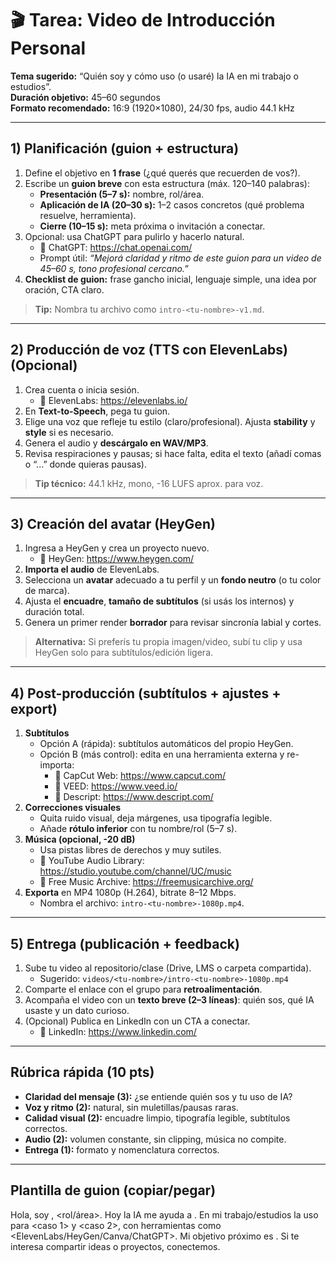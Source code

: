 # 🎬 Tarea: Video de Introducción Personal  
**Tema sugerido:** “Quién soy y cómo uso (o usaré) la IA en mi trabajo o estudios”.  
**Duración objetivo:** 45–60 segundos  
**Formato recomendado:** 16:9 (1920×1080), 24/30 fps, audio 44.1 kHz

---

## 1) Planificación (guion + estructura)
1. Define el objetivo en **1 frase** (¿qué querés que recuerden de vos?).  
2. Escribe un **guion breve** con esta estructura (máx. 120–140 palabras):
   - **Presentación (5–7 s):** nombre, rol/área.  
   - **Aplicación de IA (20–30 s):** 1–2 casos concretos (qué problema resuelve, herramienta).  
   - **Cierre (10–15 s):** meta próxima o invitación a conectar.
3. Opcional: usa ChatGPT para pulirlo y hacerlo natural.  
   - 🔗 ChatGPT: https://chat.openai.com/  
   - Prompt útil: *“Mejorá claridad y ritmo de este guion para un video de 45–60 s, tono profesional cercano.”*
4. **Checklist de guion:** frase gancho inicial, lenguaje simple, una idea por oración, CTA claro.

> **Tip:** Nombra tu archivo como `intro-<tu-nombre>-v1.md`.

---

## 2) Producción de voz (TTS con ElevenLabs) (Opcional)
1. Crea cuenta o inicia sesión.  
   - 🔗 ElevenLabs: https://elevenlabs.io/
2. En **Text-to-Speech**, pega tu guion.  
3. Elige una voz que refleje tu estilo (claro/profesional). Ajusta **stability** y **style** si es necesario.  
4. Genera el audio y **descárgalo en WAV/MP3**.  
5. Revisa respiraciones y pausas; si hace falta, edita el texto (añadí comas o “...” donde quieras pausas).

> **Tip técnico:** 44.1 kHz, mono, -16 LUFS aprox. para voz.

---

## 3) Creación del avatar (HeyGen)
1. Ingresa a HeyGen y crea un proyecto nuevo.  
   - 🔗 HeyGen: https://www.heygen.com/
2. **Importa el audio** de ElevenLabs.  
3. Selecciona un **avatar** adecuado a tu perfil y un **fondo neutro** (o tu color de marca).  
4. Ajusta el **encuadre**, **tamaño de subtítulos** (si usás los internos) y duración total.  
5. Genera un primer render **borrador** para revisar sincronía labial y cortes.

> **Alternativa:** Si preferís tu propia imagen/video, subí tu clip y usa HeyGen solo para subtítulos/edición ligera.

---

## 4) Post-producción (subtítulos + ajustes + export)
1. **Subtítulos**  
   - Opción A (rápida): subtítulos automáticos del propio HeyGen.  
   - Opción B (más control): edita en una herramienta externa y re-importa:  
     - 🔗 CapCut Web: https://www.capcut.com/  
     - 🔗 VEED: https://www.veed.io/  
     - 🔗 Descript: https://www.descript.com/
2. **Correcciones visuales**  
   - Quita ruido visual, deja márgenes, usa tipografía legible.  
   - Añade **rótulo inferior** con tu nombre/rol (5–7 s).
3. **Música (opcional, -20 dB)**  
   - Usa pistas libres de derechos y muy sutiles.  
   - 🔗 YouTube Audio Library: https://studio.youtube.com/channel/UC/music  
   - 🔗 Free Music Archive: https://freemusicarchive.org/
4. **Exporta** en MP4 1080p (H.264), bitrate 8–12 Mbps.  
   - Nombra el archivo: `intro-<tu-nombre>-1080p.mp4`.

---

## 5) Entrega (publicación + feedback)
1. Sube tu video al repositorio/clase (Drive, LMS o carpeta compartida).  
   - Sugerido: `videos/<tu-nombre>/intro-<tu-nombre>-1080p.mp4`
2. Comparte el enlace con el grupo para **retroalimentación**.  
3. Acompaña el video con un **texto breve (2–3 líneas)**: quién sos, qué IA usaste y un dato curioso.  
4. (Opcional) Publica en LinkedIn con un CTA a conectar.  
   - 🔗 LinkedIn: https://www.linkedin.com/

---

## Rúbrica rápida (10 pts)
- **Claridad del mensaje (3):** ¿se entiende quién sos y tu uso de IA?  
- **Voz y ritmo (2):** natural, sin muletillas/pausas raras.  
- **Calidad visual (2):** encuadre limpio, tipografía legible, subtítulos correctos.  
- **Audio (2):** volumen constante, sin clipping, música no compite.  
- **Entrega (1):** formato y nomenclatura correctos.

---

## Plantilla de guion (copiar/pegar)
Hola, soy <Nombre>, <rol/área>.
Hoy la IA me ayuda a <beneficio principal>.
En mi trabajo/estudios la uso para <caso 1> y <caso 2>, con herramientas como <ElevenLabs/HeyGen/Canva/ChatGPT>.
Mi objetivo próximo es <meta concreta>.
Si te interesa compartir ideas o proyectos, conectemos.